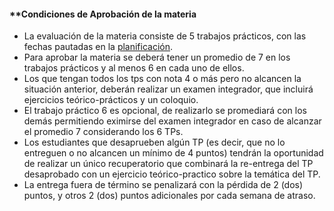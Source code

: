 #### **[]()Condiciones de Aprobación de la materia


* La evaluación de la materia consiste de 5 trabajos prácticos, con las fechas pautadas en la [planificación](unsam-planificacion).
* Para aprobar la materia se deberá tener un promedio de 7 en los trabajos prácticos y al menos 6 en cada uno de ellos.
* Los que tengan todos los tps con nota 4 o más pero no alcancen la situación anterior, deberán realizar un examen integrador, que incluirá ejercicios teórico-prácticos y un coloquio.
* El trabajo práctico 6 es opcional, de realizarlo se promediará con los demás permitiendo eximirse del examen integrador en caso de alcanzar el promedio 7 considerando los 6 TPs.
* Los estudiantes que desaprueben algún TP (es decir, que no lo entreguen o no alcancen un mínimo de 4 puntos) tendrán la oportunidad de realizar un único recuperatorio que combinará la re-entrega del TP desaprobado con un ejercicio teórico-practico sobre la temática del TP.
* La entrega fuera de término se penalizará con la pérdida de 2 (dos) puntos, y otros 2 (dos) puntos adicionales por cada semana de atraso.